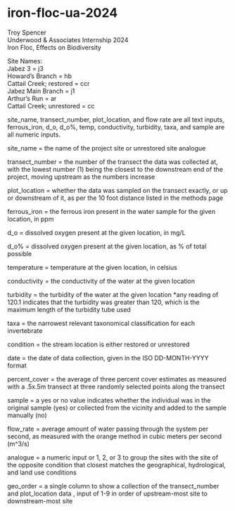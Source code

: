# iron-floc-ua-2024
Troy Spencer  
Underwood & Associates Internship 2024  
Iron Floc, Effects on Biodiversity


Site Names:  
Jabez 3 = j3  
Howard’s Branch = hb  
Cattail Creek; restored = ccr  
Jabez Main Branch = j1  
Arthur’s Run = ar  
Cattail Creek; unrestored = cc


site_name, transect_number, plot_location, and flow rate are all text inputs, ferrous_iron, d_o, d_o%, temp, conductivity, turbidity, taxa, and sample are all numeric inputs.

site_name = the name of the project site or unrestored site analogue

transect_number = the number of the transect the data was collected at, with the lowest number (1) being the closest to the downstream end of the project, moving upstream as the numbers increase

plot_location = whether the data was sampled on the transect exactly, or up or downstream of it, as per the 10 foot distance listed in the methods page

ferrous_iron = the ferrous iron present in the water sample for the given location, in ppm

d_o = dissolved oxygen present at the given location, in mg/L

d_o% = dissolved oxygen present at the given location, as % of total possible

temperature = temperature at the given location, in celsius

conductivity = the conductivity of the water at the given location

turbidity = the turbidity of the water at the given location
*any reading of 120.1 indicates that the turbidity was greater than 120, which is the maximum length of the turbidity tube used

taxa = the narrowest relevant taxonomical classification for each invertebrate

condition = the stream location is either restored or unrestored

date = the date of data collection, given in the ISO DD-MONTH-YYYY format

percent_cover = the average of three percent cover estimates as measured with a .5x.5m transect at three randomly selected points along the transect

sample = a yes or no value indicates whether the individual was in the original sample (yes) or collected from the vicinity and added to the sample manually (no)

flow_rate = average amount of water passing through the system per second, as measured with the orange method in cubic meters per second (m^3/s)

analogue = a numeric input or 1, 2, or 3 to group the sites with the site of the opposite condition that closest matches the geographical, hydrological, and land use conditions

geo_order = a single column to show a collection of the transect_number and plot_location data , input of 1-9 in order of upstream-most site to downstream-most site